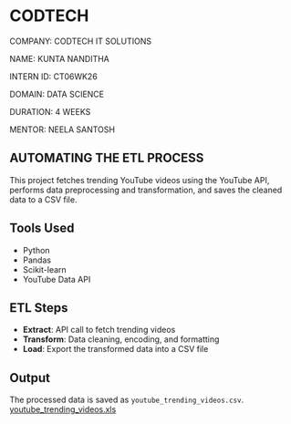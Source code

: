 # CODTECH

COMPANY: CODTECH IT SOLUTIONS

NAME: KUNTA NANDITHA

INTERN ID: CT06WK26

DOMAIN: DATA SCIENCE

DURATION: 4 WEEKS

MENTOR: NEELA SANTOSH

## AUTOMATING THE ETL PROCESS
This project fetches trending YouTube videos using the YouTube API, performs data preprocessing and transformation, and saves the cleaned data to a CSV file.

## Tools Used
- Python
- Pandas
- Scikit-learn
- YouTube Data API

## ETL Steps
- **Extract**: API call to fetch trending videos
- **Transform**: Data cleaning, encoding, and formatting
- **Load**: Export the transformed data into a CSV file

## Output
The processed data is saved as `youtube_trending_videos.csv`.
[youtube_trending_videos.xls](https://github.com/user-attachments/files/19737159/youtube_trending_videos.xls)
